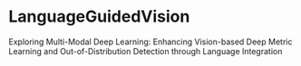 # LanguageGuidedVision
Exploring Multi-Modal Deep Learning: Enhancing Vision-based Deep Metric Learning and Out-of-Distribution Detection through Language Integration
